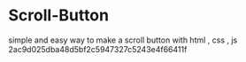 # Scroll-Button
simple and easy way to make a scroll button
with html , css , js
2ac9d025dba48d5bf2c5947327c5243e4f66411f
